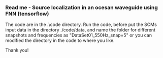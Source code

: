 ### Read me - Source localization in an ocesan waveguide using FNN (tensorflow)

The code are in the .\code directory.
Run the code, before put the SCMs input data in the directory ./code/data, and name the folder for different snapshots and frequencies as "DataSet01_550Hz_snap=5" or you can modified the directory in the code to where you like.  

Thank you!

